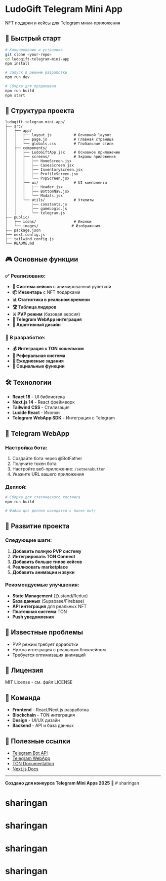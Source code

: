 # LudoGift Telegram Mini App

NFT подарки и кейсы для Telegram мини-приложения

## 🚀 Быстрый старт

```bash
# Клонирование и установка
git clone <your-repo>
cd ludogift-telegram-mini-app
npm install

# Запуск в режиме разработки
npm run dev

# Сборка для продакшена
npm run build
npm start
```

## 📁 Структура проекта

```
ludogift-telegram-mini-app/
├── src/
│   ├── app/
│   │   ├── layout.js          # Основной layout
│   │   ├── page.js            # Главная страница
│   │   └── globals.css        # Глобальные стили
│   ├── components/
│   │   ├── LudoGiftApp.jsx    # Основное приложение
│   │   ├── screens/           # Экраны приложения
│   │   │   ├── HomeScreen.jsx
│   │   │   ├── CasesScreen.jsx
│   │   │   ├── InventoryScreen.jsx
│   │   │   ├── ProfileScreen.jsx
│   │   │   └── PvpScreen.jsx
│   │   ├── ui/                # UI компоненты
│   │   │   ├── Header.jsx
│   │   │   ├── BottomNav.jsx
│   │   │   └── Modals.jsx
│   │   └── utils/             # Утилиты
│   │       ├── constants.js
│   │       ├── gameLogic.js
│   │       └── telegram.js
├── public/
│   ├── icons/                 # Иконки
│   └── images/               # Изображения
├── package.json
├── next.config.js
├── tailwind.config.js
└── README.md
```

## 🎮 Основные функции

### ✅ Реализовано:
- **🎁 Система кейсов** с анимированной рулеткой
- **📦 Инвентарь** с NFT подарками
- **📊 Статистика в реальном времени**
- **🏆 Таблица лидеров**
- **⚔️ PVP режим** (базовая версия)
- **📱 Telegram WebApp интеграция**
- **🎨 Адаптивный дизайн**

### 🔄 В разработке:
- **💰 Интеграция с TON кошельком**
- **👥 Реферальная система**
- **🎯 Ежедневные задания**
- **🔗 Социальные функции**

## 🛠️ Технологии

- **React 18** - UI библиотека
- **Next.js 14** - React фреймворк
- **Tailwind CSS** - Стилизация
- **Lucide React** - Иконки
- **Telegram WebApp SDK** - Интеграция с Telegram

## 📱 Telegram WebApp

### Настройка бота:
1. Создайте бота через @BotFather
2. Получите токен бота
3. Настройте веб-приложение: `/setmenubutton`
4. Укажите URL вашего приложения

### Деплой:
```bash
# Сборка для статического хостинга
npm run build

# Файлы для деплоя находятся в папке out/
```

## 🎯 Развитие проекта

### Следующие шаги:
1. **Добавить полную PVP систему**
2. **Интегрировать TON Connect**
3. **Добавить больше типов кейсов**
4. **Реализовать marketplace**
5. **Добавить анимации и звуки**

### Рекомендуемые улучшения:
- **State Management** (Zustand/Redux)
- **База данных** (Supabase/Firebase)
- **API интеграция** для реальных NFT
- **Платежная система** TON
- **Push уведомления**

## 🐛 Известные проблемы

- PVP режим требует доработки
- Нужна интеграция с реальным блокчейном
- Требуется оптимизация анимаций

## 📄 Лицензия

MIT License - см. файл LICENSE

## 👥 Команда

- **Frontend** - React/Next.js разработка
- **Blockchain** - TON интеграция  
- **Design** - UI/UX дизайн
- **Backend** - API и база данных

## 🔗 Полезные ссылки

- [Telegram Bot API](https://core.telegram.org/bots/api)
- [Telegram WebApp](https://core.telegram.org/bots/webapps)
- [TON Documentation](https://ton.org/docs/)
- [Next.js Docs](https://nextjs.org/docs)

---

**Создано для конкурса Telegram Mini Apps 2025** 🚀 # sharingan
# sharingan
# sharingan
# sharingan
# sharingan
